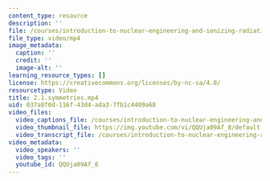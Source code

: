 ```yaml
---
content_type: resource
description: ''
file: /courses/introduction-to-nuclear-engineering-and-ionizing-radiation/21symmetries_360p_16_9.mp4
file_type: video/mp4
image_metadata:
  caption: ''
  credit: ''
  image-alt: ''
learning_resource_types: []
license: https://creativecommons.org/licenses/by-nc-sa/4.0/
resourcetype: Video
title: 2.1.symmetries.mp4
uid: 037a8f0d-116f-43d4-ada3-7fb1c4409a68
video_files:
  video_captions_file: /courses/introduction-to-nuclear-engineering-and-ionizing-radiation/1vdEIfmOUMGM4SEp7PtObBoUh7hkTNUFO_transcript.webvtt
  video_thumbnail_file: https://img.youtube.com/vi/QQUja09Af_8/default.jpg
  video_transcript_file: /courses/introduction-to-nuclear-engineering-and-ionizing-radiation/1vdEIfmOUMGM4SEp7PtObBoUh7hkTNUFO_transcript.pdf
video_metadata:
  video_speakers: ''
  video_tags: ''
  youtube_id: QQUja09Af_8
---
```

